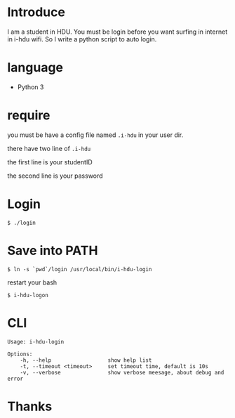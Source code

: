 # Introduce
I am a student in HDU. You must be login before you want surfing in internet in i-hdu wifi. So I write a python script to auto login.

# language
* Python 3

# require
you must be have a config file named `.i-hdu` in your user dir.

there have two line of `.i-hdu`

the first line is your studentID

the second line is your password

# Login

	$ ./login

# Save into PATH

	$ ln -s `pwd`/login /usr/local/bin/i-hdu-login

restart your bash

	$ i-hdu-logon

# CLI
```
Usage: i-hdu-login

Options:
	-h, --help					show help list
	-t, --timeout <timeout>		set timeout time, default is 10s
	-v, --verbose				show verbose meesage, about debug and error
```

# Thanks